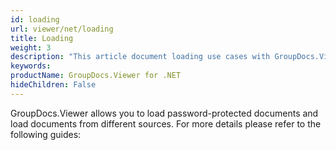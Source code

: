 ```yaml
---
id: loading
url: viewer/net/loading
title: Loading
weight: 3
description: "This article document loading use cases with GroupDocs.Viewer within your .NET applications."
keywords: 
productName: GroupDocs.Viewer for .NET
hideChildren: False
---
```

GroupDocs.Viewer allows you to load password-protected documents and load documents from different sources. For more details please refer to the following guides:

